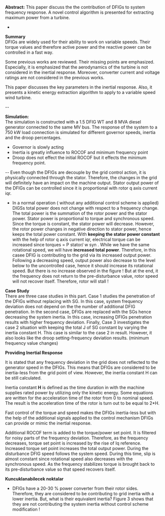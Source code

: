 
**Abstract:** This paper discuss the the contribution of DFIGs to system frequency response. A novel control algorithm is presented for extracting maximum power from a turbine.   
  
-  

**Summary**  
DFIGs are widely used for their ability to work on variable speeds. Their torque values and therefore active power and the reactive power can be controlled in a fast way. 

Some previous works are reviewed. Their missing points are emphasized. Especially, it is emphasized that the aerodynamics of the turbine is not considered in the inertial response. Moreover, converter current and voltage ratings are not considered in the previous works. 

This paper discusses the key parameters in the inertial response. Also, it presents a kinetic energy extraction algorithm to apply to a variable speed wind turbine.  
  
-- 

**Simulation:**  
The simulation is constructed with a 1.5 DFIG WT and 8 MVA diesel generator connected to the same MV bus. The response of the system to a 750 kW load connection is simulated for different governor speeds, inertia and the droop percentages. 

- Governor is slowly acting
- Inertia is greatly influence to ROCOF and minimum frequency point
- Droop does not effect the initial ROCOF but it effects the minimum frequency point. 


-- 
Even though the DFIGs are decouple by the grid control action, it is physically connected through the stator. Therefore, the changes in the grid will definitely have an impact on the machine output. Stator output power of the DFIGs can be controlled since it is proportional with rotor q axis current iqr.  


- In a normal operation ( without any additional control scheme is applied) DIGSs total power does not change with respect to a frequency change. The total power is the summation of the rotor power and the stator power. Stator power is proportional to torque and synchronous speed. Since the torque is constant, the stator power will decrease. However, the rotor power changes in negative direction to stator power, hence keeps the total power constant. With **keeping the stator power constant** with the help of rotor q axis current iqr, electrical torque can be increased since torques = P stator/ w syn . While we have the same rotational speed, we will have **increased total power**. Therefore, in this casee DFIG is contributing to the grid via its increased output power. Following a decreasing speed, output power also decrease to the level below to the uncontrolled case, hence it should increase its rotational speed. But there is no increase observed in the figure ! But at the end, it the frequency does not return to the pre-disturbance value, rotor speed will not recover itself. Therefore, rotor will stall ! 

**Case Study**  
There are three case studies in this part. Case 1 studies the penetration of the DFIGs without replacing with SG. In this case, system frequency deviation does not depend on the the number of additional DFIG penetration. In the second case, DFIGs are replaced with the SGs hence decreasing the system inertia. In this case, increasing DFIGs penetration results with higher frequency deviation. Finally, Case 3 investigates the case 2 situation with keeping the total J of SG constant by varying the inertia constant H. This case is similar to the case 2 in result. However, it also looks like the droop setting-frequency deviation results. (minimum frequency value changes)

**Providing Inertial Response**  

It is stated that any frequency deviation in the grid does not reflected to the generator speed in the DFIGs. This means that DFIGs are considered to be inertia-less from the grid point of view. However, the inertia constant H can be still calculated. 

Inertia constant **H** is defined as the time duration in with the machine supplies rated power by utilizing only the kinetic energy. Some equations are written for the acceleration time of the rotor from 0 to nominal speed. The result is the acceleration time of the rotor is turn out to be equal to 2*H.

Fast control of the torque and speed makes the DFIGs inertia-less but with the help of the additional signals applied to the control mechanism DFIGs can provide or mimic the inertial response. 

Additional ROCOF term is added to the torque/power set point. It is filtered for noisy parts of the frequency deviation. Therefore, as the frequency decreases, torque set point is increased by the rise of Iq reference. Increased torque set point increases the total output power. During the disturbance DFIG speed follows the system speed. During this time, slip is almost constant since rotational speed also decreases with the synchronous speed. As the frequency stabilizes torque is brought back to its pre-disturbance value so that speed recovers itself. 

**Kuncuklanabilecek noktalar**

- DFIGs have a 20-30 % power converter from their rotor sides. Therefore, they are considered to be contributing to grid inertia with a lower inertia. But, what is their equivalent inertia? Figure 3 shows that they are not contributing the system inertia without control scheme modification ! 